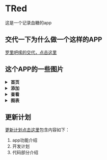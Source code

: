 # TRed

这是一个记录血糖的app

## 交代一下为什么做一个这样的APP

[罗里吧嗦的交代，点击这里](abort/purpose.md)

## 这个APP的一些图片

<details>
<summary><b>&nbsp;首页</b></summary>
<br/>
<img src="README.assets/首页.png"/>
</details>

<details>
<summary><b>&nbsp;添加</b></summary>
<br/>
<img src="README.assets/添加.jpg"/>
</details>

<details>
<summary><b>&nbsp;查看</b></summary>
<br/>
<img src="README.assets/查看.jpg"/>
</details>

<details>
<summary><b>&nbsp;图表</b></summary>
<br/>
<img src="README.assets/图表.jpg"/>
</details>


## 更新计划

[更新计划点击这里](abort/update.md)包含内容如下：

1. app功能介绍
2. 开发计划
3. 代码部分介绍


